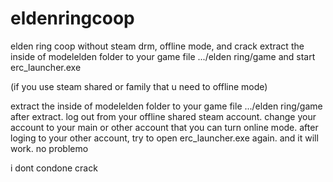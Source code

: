 # eldenringcoop
elden ring coop without steam drm, offline mode, and crack
extract the inside of modelelden folder to your game file .../elden ring/game 
and start erc_launcher.exe

(if you use steam shared or family that u need to offline mode)

extract the inside of modelelden folder to your game file .../elden ring/game 
after extract. log out from your offline shared steam account. change your account to your main or other account that you can turn online mode. after loging to your other account, try to open erc_launcher.exe again. and it will work. no problemo

i dont condone crack 
